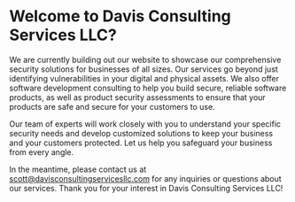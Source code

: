 # Welcome to Davis Consulting Services LLC?

We are currently building out our website to showcase our comprehensive security solutions for businesses of all sizes. Our services go beyond just identifying vulnerabilities in your digital and physical assets. We also offer software development consulting to help you build secure, reliable software products, as well as product security assessments to ensure that your products are safe and secure for your customers to use.

Our team of experts will work closely with you to understand your specific security needs and develop customized solutions to keep your business and your customers protected. Let us help you safeguard your business from every angle.

In the meantime, please contact us at scott@davisconsultingservicesllc.com for any inquiries or questions about our services. Thank you for your interest in Davis Consulting Services LLC!
